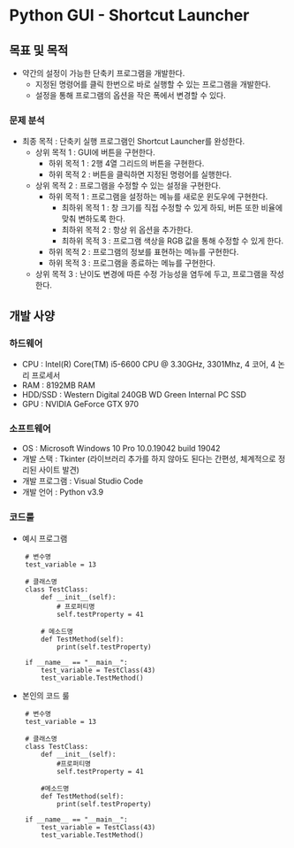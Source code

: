# Python GUI - Shortcut Launcher

## 목표 및 목적
* 약간의 설정이 가능한 단축키 프로그램을 개발한다.
    * 지정된 명령어를 클릭 한번으로 바로 실행할 수 있는 프로그램을 개발한다.
    * 설정을 통해 프로그램의 옵션을 작은 폭에서 변경할 수 있다.

### 문제 분석
  
* 최종 목적 : 단축키 실행 프로그램인 Shortcut Launcher를 완성한다.
    * 상위 목적 1 : GUI에 버튼을 구현한다.
        * 하위 목적 1 : 2행 4열 그리드의 버튼을 구현한다.
        * 하위 목적 2 : 버튼을 클릭하면 지정된 명령어를 실행한다.
    * 상위 목적 2 : 프로그램을 수정할 수 있는 설정을 구현한다.
        * 하위 목적 1 : 프로그램을 설정하는 메뉴를 새로운 윈도우에 구현한다.
            * 최하위 목적 1 : 창 크기를 직접 수정할 수 있게 하되, 버튼 또한 비율에 맞춰 변하도록 한다.
            * 최하위 목적 2 : 항상 위 옵션을 추가한다.
            * 최하위 목적 3 : 프로그램 색상을 RGB 값을 통해 수정할 수 있게 한다.
        * 하위 목적 2 : 프로그램의 정보를 표현하는 메뉴를 구현한다.
        * 하위 목적 3 : 프로그램을 종료하는 메뉴를 구현한다.
    * 상위 목적 3 : 난이도 변경에 따른 수정 가능성을 염두에 두고, 프로그램을 작성한다.

## 개발 사양

### 하드웨어
* CPU : Intel(R) Core(TM) i5-6600 CPU @ 3.30GHz, 3301Mhz, 4 코어, 4 논리 프로세서
* RAM : 8192MB RAM
* HDD/SSD : Western Digital 240GB WD Green Internal PC SSD
* GPU : NVIDIA GeForce GTX 970

### 소프트웨어
* OS : Microsoft Windows 10 Pro 10.0.19042 build 19042
* 개발 스택 : Tkinter (라이브러리 추가를 하지 않아도 된다는 간편성, 체계적으로 정리된 사이트 발견)
* 개발 프로그램 : Visual Studio Code
* 개발 언어 : Python v3.9

### 코드룰
* 예시 프로그램

```
    # 변수명
    test_variable = 13

    # 클래스명
    class TestClass:
        def __init__(self):
            # 프로퍼티명
            self.testProperty = 41

        # 메소드명
        def TestMethod(self):
            print(self.testProperty)
    
    if __name__ == "__main__":
        test_variable = TestClass(43)
        test_variable.TestMethod()
```

* 본인의 코드 룰 

```
    # 변수명
    test_variable = 13

    # 클래스명
    class TestClass:
        def __init__(self):
            #프로퍼티명
            self.testProperty = 41
        
        #메소드명
        def TestMethod(self):
            print(self.testProperty)
    
    if __name__ == "__main__":
        test_variable = TestClass(43)
        test_variable.TestMethod()